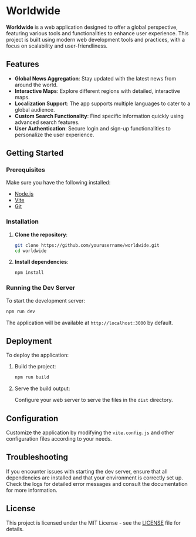 
# Worldwide

**Worldwide** is a web application designed to offer a global perspective, featuring various tools and functionalities to enhance user experience. This project is built using modern web development tools and practices, with a focus on scalability and user-friendliness.

## Features

- **Global News Aggregation**: Stay updated with the latest news from around the world.
- **Interactive Maps**: Explore different regions with detailed, interactive maps.
- **Localization Support**: The app supports multiple languages to cater to a global audience.
- **Custom Search Functionality**: Find specific information quickly using advanced search features.
- **User Authentication**: Secure login and sign-up functionalities to personalize the user experience.

## Getting Started

### Prerequisites

Make sure you have the following installed:

- [Node.js](https://nodejs.org/)
- [Vite](https://vitejs.dev/)
- [Git](https://git-scm.com/)

### Installation

1. **Clone the repository**:

   ```bash
   git clone https://github.com/yourusername/worldwide.git
   cd worldwide
   ```

2. **Install dependencies**:

   ```bash
   npm install
   ```

### Running the Dev Server

To start the development server:

```bash
npm run dev
```

The application will be available at `http://localhost:3000` by default.

## Deployment

To deploy the application:

1. Build the project:

   ```bash
   npm run build
   ```

2. Serve the build output:

   Configure your web server to serve the files in the `dist` directory.

## Configuration

Customize the application by modifying the `vite.config.js` and other configuration files according to your needs.

## Troubleshooting

If you encounter issues with starting the dev server, ensure that all dependencies are installed and that your environment is correctly set up. Check the logs for detailed error messages and consult the documentation for more information.

## License

This project is licensed under the MIT License - see the [LICENSE](LICENSE) file for details.
